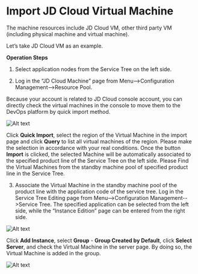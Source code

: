 # Import JD Cloud Virtual Machine

The machine resources include JD Cloud VM, other third party VM (including physical machine and virtual machine).

Let’s take JD Cloud VM as an example.

**Operation Steps**

1. Select application nodes from the Service Tree on the left side.

2. Log in the “JD Cloud Machine” page from Menu-->Configuration Management-->Resource Pool.

Because your account is related to JD Cloud console account, you can directly check the virtual machines in the console to move them to the DevOps platform by quick import method.

![Alt text](https://github.com/jdcloudcom/cn/blob/DevOps/image/DevOps/Starting5.png)

Click **Quick Import**, select the region of the Virtual Machine in the import page and click **Query** to list all virtual machines of the region. Please make the selection in accordance with your real conditions. Once the button **Import** is clicked, the selected Machine will be automatically associated to the specified product line of the Service Tree on the left side. Please Find the Virtual Machines from the standby machine pool of specified product line in the Service Tree.

3. Associate the Virtual Machine in the standby machine pool of the product line with the application code of the service tree. Log in the Service Tree Editing page from Menu-->Configuration Management-->Service Tree. The specified application can be selected from the left side, while the “Instance Edition” page can be entered from the right side.

![Alt text](https://github.com/jdcloudcom/cn/blob/DevOps/image/DevOps/Starting6.png)

Click **Add Instance**, select **Group** - **Group Created by Default**, click **Select Server**, and check the Virtual Machine in the server page. By doing so, the Virtual Machine is added in the group.

![Alt text](https://github.com/jdcloudcom/cn/blob/DevOps/image/DevOps/Starting7.png)
